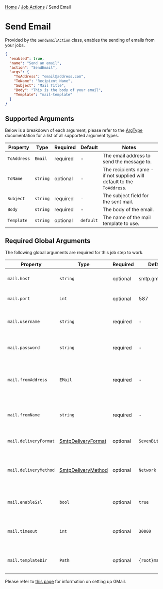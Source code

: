 [Home](/README.md) / [Job Actions](/docs/job-actions/README.md) / Send Email

# Send Email
Provided by the `SendEmailAction` class, enables the sending of emails from your jobs.

```json
{
  "enabled": true,
  "name": "Send an email",
  "action": "SendEmail",
  "args": {
    "ToAddress": "email@address.com",
    "ToName": "Recipient Name",
    "Subject": "Mail Title",
    "Body": "This is the body of your email",
    "Template": "mail-template"
  }
}
```

## Supported Arguments
Below is a breakdown of each argument, please refer to the [ArgType](/docs/enums/ArgType.md) documentation for a list of all supported argument types.

| Property | Type | Required | Default | Notes |
| --- | --- | --- | --- | --- |
| `ToAddress` | `Email` | required | - | The email address to send the message to. |
| `ToName` | `string` | optional | - | The recipients name - if not supplied will default to the `ToAddress`. |
| `Subject` | `string` | required | - | The subject field for the sent mail. |
| `Body` | `string` | required | - | The body of the email. |
| `Template` | `string` | optional | `default` | The name of the mail template to use. |

## Required Global Arguments
The following global arguments are required for this job step to work.

| Property | Type | Required | Default | Notes |
| --- | --- | --- | --- | --- |
| `mail.host` | `string` | optional | smtp.gmail.com | Your email host. |
| `mail.port` | `int` | optional | 587 | Your email host port. |
| `mail.username` | `string` | required | - | Login name for your mail provider. |
| `mail.password` | `string` | required | - | Password for your mail client. |
| `mail.fromAddress` | `EMail` | required | - | The from address to use when sending an email. |
| `mail.fromName` | `string` | required | - | From name to use when sending emails. |
| `mail.deliveryFormat` | [SmtpDeliveryFormat](https://docs.microsoft.com/en-us/dotnet/api/system.net.mail.smtpdeliveryformat?view=net-6.0) | optional | `SevenBit` | Delivery format to use. |
| `mail.deliveryMethod` | [SmtpDeliveryMethod](https://docs.microsoft.com/en-us/dotnet/api/system.net.mail.smtpdeliverymethod?view=net-6.0) | optional | `Network` | Delivery method to use when sending emails. |
| `mail.enableSsl` | `bool` | optional | `true` | Enables the usage of SSL. |
| `mail.timeout` | `int` | optional | `30000` | Timeout to use when sending emails. |
| `mail.templateDir` | `Path` | optional | `{root}mail-tpl` | Path to mail template directory. |

Please refer to [this page](/docs/general/ConfiguringMail.md) for information on setting up GMail.
